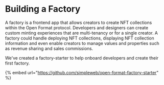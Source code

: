 # Building a Factory

A factory is a frontend app that allows creators to create NFT collections within the Open Format protocol. Developers and designers can create custom minting experiences that are multi-tenancy or for a single creator. A factory could handle deploying NFT collections, displaying NFT collection information and even enable creators to manage values and properties such as revenue sharing and sales commissions.

We've created a factory-starter to help onboard developers and create their first factory.

{% embed url="https://github.com/simpleweb/open-format-factory-starter" %}
